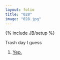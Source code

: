 ```yaml
---
layout: folio
title: "028"
image: "028.jpg"
---
```

{% include JB/setup %}

<div class="copy">
	<p>Trash day I guess</p>
</div>

<div class="choice">
	<ol>
		<li><a href="029.html">Yep.</a></li>
	</ol>
</div>